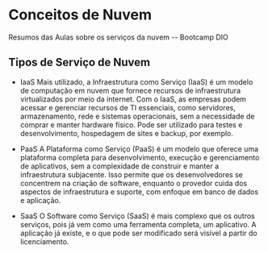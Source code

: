 # Conceitos de Nuvem
Resumos das Aulas sobre os serviços da nuvem -- Bootcamp DIO 

## Tipos de Serviço de Nuvem

- IaaS
Mais utilizado, a Infraestrutura como Serviço (IaaS)
é um modelo de computação em nuvem que fornece 
recursos de infraestrutura virtualizados por meio
 da internet. Com o IaaS, as empresas podem acessar 
e gerenciar recursos de TI essenciais, como 
servidores, armazenamento, rede e sistemas 
operacionais, sem a necessidade de comprar e manter
hardware físico. Pode ser utilizado para testes e
desenvolvimento, hospedagem de sites e backup, por 
exemplo.

- PaaS
A Plataforma como Serviço (PaaS) é um modelo que 
oferece uma plataforma completa para desenvolvimento,
execução e gerenciamento de aplicativos, 
sem a complexidade de construir e manter
 a infraestrutura subjacente. Isso permite que os
 desenvolvedores se concentrem na criação de
 software, enquanto o provedor cuida dos aspectos 
de infraestrutura e suporte, com enfoque em banco 
de dados e aplicação.

- SaaS
O Software como Serviço (SaaS) é mais complexo 
que os outros serviços, pois já vem como uma 
ferramenta completa, um aplicativo. A aplicação
 já existe, e o que pode ser modificado será 
visível a partir do licenciamento.

